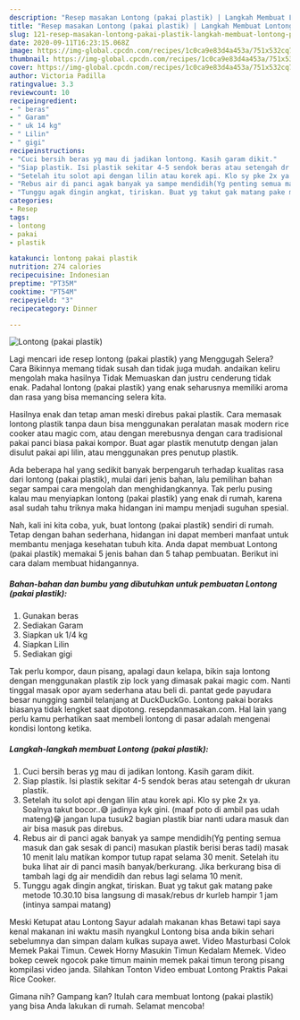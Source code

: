 ```yaml
---
description: "Resep masakan Lontong (pakai plastik) | Langkah Membuat Lontong (pakai plastik) Yang Enak Dan Mudah"
title: "Resep masakan Lontong (pakai plastik) | Langkah Membuat Lontong (pakai plastik) Yang Enak Dan Mudah"
slug: 121-resep-masakan-lontong-pakai-plastik-langkah-membuat-lontong-pakai-plastik-yang-enak-dan-mudah
date: 2020-09-11T16:23:15.068Z
image: https://img-global.cpcdn.com/recipes/1c0ca9e83d4a453a/751x532cq70/lontong-pakai-plastik-foto-resep-utama.jpg
thumbnail: https://img-global.cpcdn.com/recipes/1c0ca9e83d4a453a/751x532cq70/lontong-pakai-plastik-foto-resep-utama.jpg
cover: https://img-global.cpcdn.com/recipes/1c0ca9e83d4a453a/751x532cq70/lontong-pakai-plastik-foto-resep-utama.jpg
author: Victoria Padilla
ratingvalue: 3.3
reviewcount: 10
recipeingredient:
- " beras"
- " Garam"
- " uk 14 kg"
- " Lilin"
- " gigi"
recipeinstructions:
- "Cuci bersih beras yg mau di jadikan lontong. Kasih garam dikit."
- "Siap plastik. Isi plastik sekitar 4-5 sendok beras atau setengah dr ukuran plastik."
- "Setelah itu solot api dengan lilin atau korek api. Klo sy pke 2x ya. Soalnya takut bocor..😅 jadinya kyk gini. (maaf poto di ambil pas udah mateng)😁 jangan lupa tusuk2 bagian plastik biar nanti udara masuk dan air bisa masuk pas direbus."
- "Rebus air di panci agak banyak ya sampe mendidih(Yg penting semua masuk dan gak sesak di panci) masukan plastik berisi beras tadi) masak 10 menit lalu matikan kompor tutup rapat selama 30 menit. Setelah itu buka lihat air di panci masih banyak/berkurang. Jika berkurang bisa di tambah lagi dg air mendidih dan rebus lagi selama 10 menit."
- "Tunggu agak dingin angkat, tiriskan. Buat yg takut gak matang pake metode 10.30.10 bisa langsung di masak/rebus dr kurleb hampir 1 jam (intinya sampai matang)"
categories:
- Resep
tags:
- lontong
- pakai
- plastik

katakunci: lontong pakai plastik 
nutrition: 274 calories
recipecuisine: Indonesian
preptime: "PT35M"
cooktime: "PT54M"
recipeyield: "3"
recipecategory: Dinner

---
```



![Lontong (pakai plastik)](https://img-global.cpcdn.com/recipes/1c0ca9e83d4a453a/751x532cq70/lontong-pakai-plastik-foto-resep-utama.jpg)

Lagi mencari ide resep lontong (pakai plastik) yang Menggugah Selera? Cara Bikinnya memang tidak susah dan tidak juga mudah. andaikan keliru mengolah maka hasilnya Tidak Memuaskan dan justru cenderung tidak enak. Padahal lontong (pakai plastik) yang enak seharusnya memiliki aroma dan rasa yang bisa memancing selera kita.

Hasilnya enak dan tetap aman meski direbus pakai plastik. Cara memasak lontong plastik tanpa daun bisa menggunakan peralatan masak modern rice cooker atau magic com, atau dengan merebusnya dengan cara tradisional pakai panci biasa pakai kompor. Buat agar plastik menututp dengan jalan disulut pakai api lilin, atau menggunakan pres penutup plastik.

Ada beberapa hal yang sedikit banyak berpengaruh terhadap kualitas rasa dari lontong (pakai plastik), mulai dari jenis bahan, lalu pemilihan bahan segar sampai cara mengolah dan menghidangkannya. Tak perlu pusing kalau mau menyiapkan lontong (pakai plastik) yang enak di rumah, karena asal sudah tahu triknya maka hidangan ini mampu menjadi suguhan spesial.


Nah, kali ini kita coba, yuk, buat lontong (pakai plastik) sendiri di rumah. Tetap dengan bahan sederhana, hidangan ini dapat memberi manfaat untuk membantu menjaga kesehatan tubuh kita. Anda dapat membuat Lontong (pakai plastik) memakai 5 jenis bahan dan 5 tahap pembuatan. Berikut ini cara dalam membuat hidangannya.

<!--inarticleads1-->

##### Bahan-bahan dan bumbu yang dibutuhkan untuk pembuatan Lontong (pakai plastik):

1. Gunakan  beras
1. Sediakan  Garam
1. Siapkan  uk 1/4 kg
1. Siapkan  Lilin
1. Sediakan  gigi


Tak perlu kompor, daun pisang, apalagi daun kelapa, bikin saja lontong dengan menggunakan plastik zip lock yang dimasak pakai magic com. Nanti tinggal masak opor ayam sederhana atau beli di. pantat gede payudara besar nungging sambil telanjang at DuckDuckGo. Lontong pakai boraks biasanya tidak lengket saat dipotong. resepdanmasakan.com. Hal lain yang perlu kamu perhatikan saat membeli lontong di pasar adalah mengenai kondisi lontong ketika. 

<!--inarticleads2-->

##### Langkah-langkah membuat Lontong (pakai plastik):

1. Cuci bersih beras yg mau di jadikan lontong. Kasih garam dikit.
1. Siap plastik. Isi plastik sekitar 4-5 sendok beras atau setengah dr ukuran plastik.
1. Setelah itu solot api dengan lilin atau korek api. Klo sy pke 2x ya. Soalnya takut bocor..😅 jadinya kyk gini. (maaf poto di ambil pas udah mateng)😁 jangan lupa tusuk2 bagian plastik biar nanti udara masuk dan air bisa masuk pas direbus.
1. Rebus air di panci agak banyak ya sampe mendidih(Yg penting semua masuk dan gak sesak di panci) masukan plastik berisi beras tadi) masak 10 menit lalu matikan kompor tutup rapat selama 30 menit. Setelah itu buka lihat air di panci masih banyak/berkurang. Jika berkurang bisa di tambah lagi dg air mendidih dan rebus lagi selama 10 menit.
1. Tunggu agak dingin angkat, tiriskan. Buat yg takut gak matang pake metode 10.30.10 bisa langsung di masak/rebus dr kurleb hampir 1 jam (intinya sampai matang)


Meski Ketupat atau Lontong Sayur adalah makanan khas Betawi tapi saya kenal makanan ini waktu masih nyangkul Lontong bisa anda bikin sehari sebelumnya dan simpan dalam kulkas supaya awet. Video Masturbasi Colok Memek Pakai Timun. Cewek Horny Masukin Timun Kedalam Memek. Video bokep cewek ngocok pake timun mainin memek pakai timun terong pisang kompilasi video janda. Silahkan Tonton Video embuat Lontong Praktis Pakai Rice Cooker. 

Gimana nih? Gampang kan? Itulah cara membuat lontong (pakai plastik) yang bisa Anda lakukan di rumah. Selamat mencoba!
